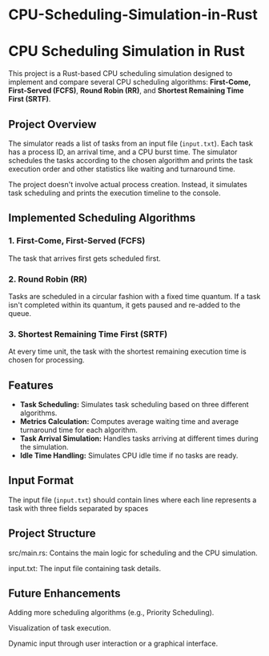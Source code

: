 # CPU-Scheduling-Simulation-in-Rust

# CPU Scheduling Simulation in Rust

This project is a Rust-based CPU scheduling simulation designed to implement and compare several CPU scheduling algorithms: **First-Come, First-Served (FCFS)**, **Round Robin (RR)**, and **Shortest Remaining Time First (SRTF)**.

## Project Overview

The simulator reads a list of tasks from an input file (`input.txt`). Each task has a process ID, an arrival time, and a CPU burst time. The simulator schedules the tasks according to the chosen algorithm and prints the task execution order and other statistics like waiting and turnaround time.

The project doesn't involve actual process creation. Instead, it simulates task scheduling and prints the execution timeline to the console.

## Implemented Scheduling Algorithms

### 1. **First-Come, First-Served (FCFS)**
The task that arrives first gets scheduled first.

### 2. **Round Robin (RR)**
Tasks are scheduled in a circular fashion with a fixed time quantum. If a task isn't completed within its quantum, it gets paused and re-added to the queue.

### 3. **Shortest Remaining Time First (SRTF)**
At every time unit, the task with the shortest remaining execution time is chosen for processing.

## Features
- **Task Scheduling:** Simulates task scheduling based on three different algorithms.
- **Metrics Calculation:** Computes average waiting time and average turnaround time for each algorithm.
- **Task Arrival Simulation:** Handles tasks arriving at different times during the simulation.
- **Idle Time Handling:** Simulates CPU idle time if no tasks are ready.

## Input Format

The input file (`input.txt`) should contain lines where each line represents a task with three fields separated by spaces


## Project Structure

src/main.rs: Contains the main logic for scheduling and the CPU simulation.

input.txt: The input file containing task details.

## Future Enhancements

Adding more scheduling algorithms (e.g., Priority Scheduling).

Visualization of task execution.

Dynamic input through user interaction or a graphical interface.
